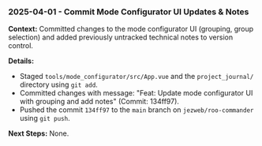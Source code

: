 ### 2025-04-01 - Commit Mode Configurator UI Updates & Notes

**Context:** Committed changes to the mode configurator UI (grouping, group selection) and added previously untracked technical notes to version control.

**Details:**
- Staged `tools/mode_configurator/src/App.vue` and the `project_journal/` directory using `git add`.
- Committed changes with message: "Feat: Update mode configurator UI with grouping and add notes" (Commit: 134ff97).
- Pushed the commit `134ff97` to the `main` branch on `jezweb/roo-commander` using `git push`.

**Next Steps:** None.